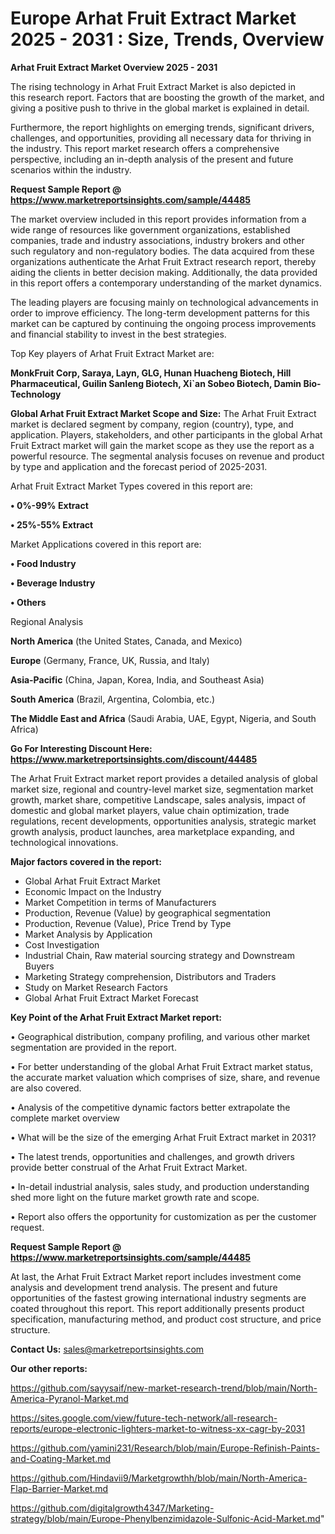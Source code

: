 # Europe Arhat Fruit Extract Market 2025 - 2031 : Size, Trends, Overview

<Strong> Arhat Fruit Extract Market Overview 2025 - 2031</strong>

The rising technology in Arhat Fruit Extract Market is also depicted in this research report. Factors that are boosting the growth of the market, and giving a positive push to thrive in the global market is explained in detail.

Furthermore, the report highlights on emerging trends, significant drivers, challenges, and opportunities, providing all necessary data for thriving in the industry. This report market research offers a comprehensive perspective, including an in-depth analysis of the present and future scenarios within the industry.

<strong>Request Sample Report @ <a href=https://www.marketreportsinsights.com/sample/44485>https://www.marketreportsinsights.com/sample/44485</a></strong>

The market overview included in this report provides information from a wide range of resources like government organizations, established companies, trade and industry associations, industry brokers and other such regulatory and non-regulatory bodies. The data acquired from these organizations authenticate the Arhat Fruit Extract research report, thereby aiding the clients in better decision making. Additionally, the data provided in this report offers a contemporary understanding of the market dynamics.

The leading players are focusing mainly on technological advancements in order to improve efficiency. The long-term development patterns for this market can be captured by continuing the ongoing process improvements and financial stability to invest in the best strategies.

Top Key players of Arhat Fruit Extract Market are:

<strong>MonkFruit Corp, Saraya, Layn, GLG, Hunan Huacheng Biotech, Hill Pharmaceutical, Guilin Sanleng Biotech, Xi`an Sobeo Biotech, Damin Bio-Technology</strong>

<strong><b>Global Arhat Fruit Extract Market Scope and Size:</b></strong>
The Arhat Fruit Extract market is declared segment by company, region (country), type, and application. Players, stakeholders, and other participants in the global Arhat Fruit Extract market will gain the market scope as they use the report as a powerful resource. The segmental analysis focuses on revenue and product by type and application and the forecast period of 2025-2031.

Arhat Fruit Extract Market Types covered in this report are:

<strong>•  0%-99% Extract

•  25%-55% Extract</strong>

Market Applications covered in this report are:

<strong>•  Food Industry

•  Beverage Industry

•  Others</strong> 

Regional Analysis

<strong>North America</strong> (the United States, Canada, and Mexico)

<strong>Europe</strong> (Germany, France, UK, Russia, and Italy)

<strong>Asia-Pacific</strong> (China, Japan, Korea, India, and Southeast Asia)

<strong>South America</strong> (Brazil, Argentina, Colombia, etc.)

<strong>The Middle East and Africa</strong> (Saudi Arabia, UAE, Egypt, Nigeria, and South Africa)

<strong>Go For Interesting Discount Here: <a href=https://www.marketreportsinsights.com/discount/44485>https://www.marketreportsinsights.com/discount/44485</a></strong>

The Arhat Fruit Extract market report provides a detailed analysis of global market size, regional and country-level market size, segmentation market growth, market share, competitive Landscape, sales analysis, impact of domestic and global market players, value chain optimization, trade regulations, recent developments, opportunities analysis, strategic market growth analysis, product launches, area marketplace expanding, and technological innovations.

<strong><b>Major factors covered in the report:</b></strong>
<ul>
  <li>Global Arhat Fruit Extract Market </li>
  <li>Economic Impact on the Industry</li>
  <li>Market Competition in terms of Manufacturers</li>
  <li>Production, Revenue (Value) by geographical segmentation</li>
  <li>Production, Revenue (Value), Price Trend by Type</li>
  <li>Market Analysis by Application</li>
  <li>Cost Investigation</li>
  <li>Industrial Chain, Raw material sourcing strategy and Downstream Buyers</li>
  <li>Marketing Strategy comprehension, Distributors and Traders</li>
  <li>Study on Market Research Factors</li>
  <li>Global Arhat Fruit Extract Market Forecast</li>
</ul>

<strong><b>Key Point of the Arhat Fruit Extract Market report:</b></strong>

• Geographical distribution, company profiling, and various other market segmentation are provided in the report.

• For better understanding of the global Arhat Fruit Extract market status, the accurate market valuation which comprises of size, share, and revenue are also covered.

• Analysis of the competitive dynamic factors better extrapolate the complete market overview

• What will be the size of the emerging Arhat Fruit Extract market in 2031?

• The latest trends, opportunities and challenges, and growth drivers provide better construal of the Arhat Fruit Extract Market.

• In-detail industrial analysis, sales study, and production understanding shed more light on the future market growth rate and scope.

• Report also offers the opportunity for customization as per the customer request.

<strong>Request Sample Report @ <a href=https://www.marketreportsinsights.com/sample/44485>https://www.marketreportsinsights.com/sample/44485</a></strong>

At last, the Arhat Fruit Extract Market report includes investment come analysis and development trend analysis. The present and future opportunities of the fastest growing international industry segments are coated throughout this report. This report additionally presents product specification, manufacturing method, and product cost structure, and price structure.

<strong>Contact Us:</strong>
sales@marketreportsinsights.com

<strong>Our other reports:</strong>

<a href=https://github.com/sayysaif/new-market-research-trend/blob/main/North-America-Pyranol-Market.md>https://github.com/sayysaif/new-market-research-trend/blob/main/North-America-Pyranol-Market.md</a>

<a href=https://sites.google.com/view/future-tech-network/all-research-reports/europe-electronic-lighters-market-to-witness-xx-cagr-by-2031>https://sites.google.com/view/future-tech-network/all-research-reports/europe-electronic-lighters-market-to-witness-xx-cagr-by-2031</a>

<a href=https://github.com/yamini231/Research/blob/main/Europe-Refinish-Paints-and-Coating-Market.md>https://github.com/yamini231/Research/blob/main/Europe-Refinish-Paints-and-Coating-Market.md</a>

<a href=https://github.com/Hindavii9/Marketgrowthh/blob/main/North-America-Flap-Barrier-Market.md>https://github.com/Hindavii9/Marketgrowthh/blob/main/North-America-Flap-Barrier-Market.md</a>

<a href=https://github.com/digitalgrowth4347/Marketing-strategy/blob/main/Europe-Phenylbenzimidazole-Sulfonic-Acid-Market.md>https://github.com/digitalgrowth4347/Marketing-strategy/blob/main/Europe-Phenylbenzimidazole-Sulfonic-Acid-Market.md</a>"

